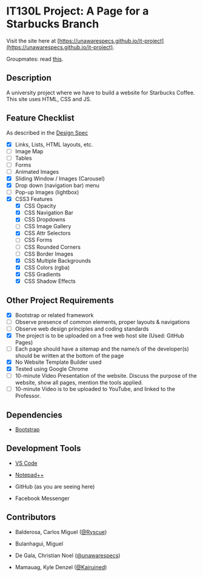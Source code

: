 # IT130L Project: A Page for a Starbucks Branch

Visit the site here at [https://unawarespecs.github.io/it-project](https://unawarespecs.github.io/it-project).

Groupmates: read [this](CONTRIBUTING.md).

## Description

A university project where we have to build a website for Starbucks Coffee. This site uses HTML, CSS and JS.

## Feature Checklist

As described in the [Design Spec](./Instructions.doc)

- [X] Links, Lists, HTML layouts, etc.
- [ ] Image Map
- [ ] Tables
- [ ] Forms
- [ ] Animated Images
- [X] Sliding Window / Images (Carousel)
- [X] Drop down (navigation bar) menu
- [ ] Pop-up Images (lightbox)
- [X] CSS3 Features
  - [X] CSS Opacity
  - [X] CSS Navigation Bar
  - [X] CSS Dropdowns
  - [ ] CSS Image Gallery
  - [X] CSS Attr Selectors
  - [ ] CSS Forms
  - [ ] CSS Rounded Corners
  - [ ] CSS Border Images
  - [X] CSS Multiple Backgrounds
  - [X] CSS Colors (rgba)
  - [X] CSS Gradients
  - [X] CSS Shadow Effects

## Other Project Requirements

- [x] Bootstrap or related framework
- [ ] Observe presence of common elements, proper layouts & navigations
- [ ] Observe web design principles and coding standards
- [x] The project is to be uploaded on a free web host site (Used: GitHub Pages)
- [ ] Each page should have a sitemap and the name/s of the developer(s) should be written at the bottom of the page
- [x] No Website Template Builder used
- [x] Tested using Google Chrome
- [ ] 10-minute Video Presentation of the website. Discuss the purpose of the website, show all pages, mention the tools applied.
- [ ] 10-minute Video is to be uploaded to YouTube, and linked to the Professor.

## Dependencies

- [Bootstrap](https://getbootstrap.com/)

## Development Tools

- [VS Code](https://code.visualstudio.com/)

- [Notepad++](https://notepad-plus-plus.org)

- GitHub (as you are seeing here)

- Facebook Messenger

## Contributors

- Balderosa, Carlos Miguel ([@Ryscue](https://github.com/ryscue))

- Bulanhagui, Miguel

- De Gala, Christian Noel ([@unawarespecs](https://github.com/unawarespecs))

- Mamauag, Kyle Denzel ([@Kairuined](https://github.com/kairuined))

